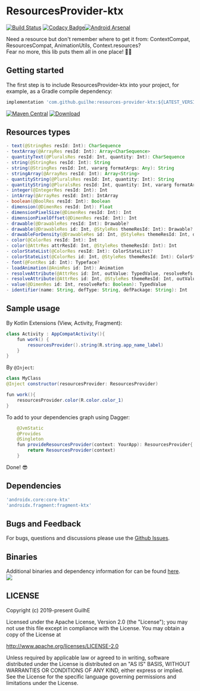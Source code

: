 # ResourcesProvider-ktx
[![Build Status](https://travis-ci.org/GuilhE/ResourcesProvider-ktx.svg?branch=master)](https://travis-ci.org/GuilhE/ResourcesProvider-ktx) [![Codacy Badge](https://api.codacy.com/project/badge/Grade/db0d3641099f4903b2524c67a7e5a5b0)](https://www.codacy.com/manual/GuilhE/ResourcesProvider-ktx?utm_source=github.com&amp;utm_medium=referral&amp;utm_content=GuilhE/ResourcesProvider-ktx&amp;utm_campaign=Badge_Grade)[![Android Arsenal](https://img.shields.io/badge/Android%20Arsenal-ResourcesProvider--ktx-brightgreen.svg?style=flat)](https://android-arsenal.com/details/1/7921)

Need a resource but don't remember where to get it from: ContextCompat, ResourcesCompat, AnimationUtils, Context.resources?  
Fear no more, this lib puts them all in one place! 🤩🥳

## Getting started

The first step is to include ResourcesProvider-ktx into your project, for example, as a Gradle compile dependency:

```groovy
implementation 'com.github.guilhe:resources-provider-ktx:${LATEST_VERSION}'
```
[![Maven Central](https://maven-badges.herokuapp.com/maven-central/com.github.guilhe/resources-provider-ktx/badge.svg)](https://search.maven.org/search?q=g:com.github.guilhe%20AND%20resources-provider-ktx) [![Download](https://api.bintray.com/packages/gdelgado/android/ResourcesProvider-ktx/images/download.svg)](https://bintray.com/gdelgado/android/ResourcesProvider-ktx/_latestVersion)

## Resources types

```java
- text(@StringRes resId: Int): CharSequence
- textArray(@ArrayRes resId: Int): Array<CharSequence>
- quantityText(@PluralsRes resId: Int, quantity: Int): CharSequence
- string(@StringRes resId: Int): String
- string(@StringRes resId: Int, vararg formatArgs: Any): String
- stringArray(@ArrayRes resId: Int): Array<String>
- quantityString(@PluralsRes resId: Int, quantity: Int): String
- quantityString(@PluralsRes resId: Int, quantity: Int, vararg formatArgs: Any): String
- integer(@IntegerRes resId: Int): Int
- intArray(@ArrayRes resId: Int): IntArray
- boolean(@BoolRes resId: Int): Boolean
- dimension(@DimenRes resId: Int): Float
- dimensionPixelSize(@DimenRes resId: Int): Int
- dimensionPixelOffset(@DimenRes resId: Int): Int
- drawable(@DrawableRes resId: Int): Drawable?
- drawable(@DrawableRes id: Int, @StyleRes themeResId: Int): Drawable?
- drawableForDensity(@DrawableRes id: Int, @StyleRes themeResId: Int, density: Int): Drawable?
- color(@ColorRes resId: Int): Int
- color(@AttrRes attrResId: Int, @StyleRes themeResId: Int): Int
- colorStateList(@ColorRes resId: Int): ColorStateList?
- colorStateList(@ColorRes id: Int, @StyleRes themeResId: Int): ColorStateList?
- font(@FontRes id: Int): Typeface?
- loadAnimation(@AnimRes id: Int): Animation
- resolveAttribute(@AttrRes id: Int, outValue: TypedValue, resolveRefs: Boolean): Boolean
- resolveAttribute(@AttrRes id: Int, @StyleRes themeResId: Int, outValue: TypedValue, resolveRefs: Boolean): Boolean
- value(@DimenRes id: Int, resolveRefs: Boolean): TypedValue
- identifier(name: String, defType: String, defPackage: String): Int
```

## Sample usage

By Kotlin Extensions (View, Activity, Fragment):
```java
class Activity : AppCompatActivity(){
    fun work() {
        resourcesProvider().string(R.string.app_name_label)
    }
}
```
By `@Inject`:
```java
class MyClass
@Inject constructor(resourcesProvider: ResourcesProvider)

fun work(){
    resourcesProvider.color(R.color.color_1)
}
``` 
To add to your dependencies graph using Dagger:
```java
    @JvmStatic
    @Provides
    @Singleton
    fun provideResourcesProvider(context: YourApp): ResourcesProvider{
        return ResourcesProvider(context)
    }
```
Done! 😎
    
## Dependencies
```groovy
'androidx.core:core-ktx'
'androidx.fragment:fragment-ktx'
```

## Bugs and Feedback

For bugs, questions and discussions please use the [Github Issues](https://github.com/GuilhE/ResourcesProvider-ktx/issues).

## Binaries
Additional binaries and dependency information for can be found [here](https://search.maven.org/artifact/com.github.guilhe/resources-provider-ktx).  
<a href='https://bintray.com/gdelgado/android/ResourcesProvider-ktx?source=watch' alt='Get automatic notifications about new "ResourcesProvider-ktx" versions'><img src='https://www.bintray.com/docs/images/bintray_badge_bw.png'></a>

## LICENSE

Copyright (c) 2019-present GuilhE

Licensed under the Apache License, Version 2.0 (the "License");
you may not use this file except in compliance with the License.
You may obtain a copy of the License at

<http://www.apache.org/licenses/LICENSE-2.0>

Unless required by applicable law or agreed to in writing, software
distributed under the License is distributed on an "AS IS" BASIS,
WITHOUT WARRANTIES OR CONDITIONS OF ANY KIND, either express or implied.
See the License for the specific language governing permissions and
limitations under the License.
